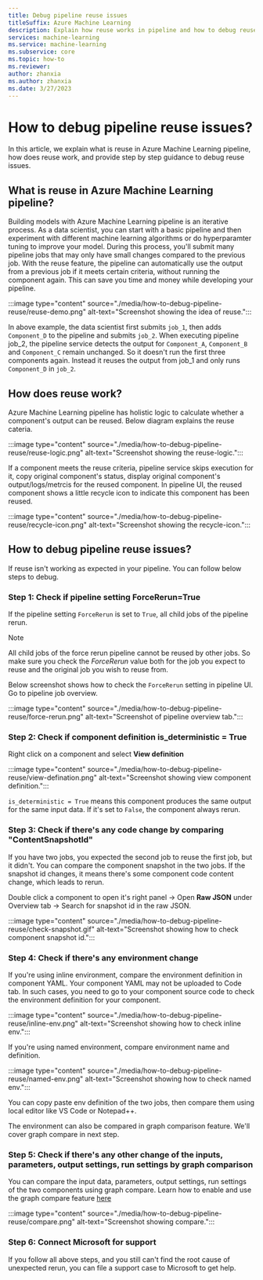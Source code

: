 ```yaml
---
title: Debug pipeline reuse issues
titleSuffix: Azure Machine Learning
description: Explain how reuse works in pipeline and how to debug reuse issues with component by component guidance
services: machine-learning
ms.service: machine-learning
ms.subservice: core
ms.topic: how-to
ms.reviewer: 
author: zhanxia
ms.author: zhanxia
ms.date: 3/27/2023
---
```


# How to debug pipeline reuse issues?

In this article, we explain what is reuse in Azure Machine Learning pipeline, how does reuse work, and provide step by step guidance to debug reuse issues. 

## What is reuse in Azure Machine Learning pipeline?

Building models with Azure Machine Learning pipeline is an iterative process. As a data scientist, you can start with a basic pipeline and then experiment with different machine learning algorithms or do hyperparamter tuning to improve your model. During this process, you'll submit many pipeline jobs that may only have small changes compared to the previous job. With the reuse feature, the pipeline can automatically use the output from a previous job if it meets certain criteria, without running the component again. This can save you time and money while developing your pipeline.


:::image type="content" source="./media/how-to-debug-pipeline-reuse/reuse-demo.png" alt-text="Screenshot showing the idea of reuse.":::

In above example, the data scientist first submits `job_1`, then adds `Component_D` to the pipeline and submits `job_2`. When executing pipeline job_2, the pipeline service detects the output for `Component_A`, `Component_B` and `Component_C` remain unchanged. So it doesn't run the first three components again. Instead it reuses the output from job_1 and only runs `Component_D` in `job_2`.  
 

## How does reuse work?

Azure Machine Learning pipeline has holistic logic to calculate whether a component's output can be reused. Below diagram explains the reuse cateria. 

:::image type="content" source="./media/how-to-debug-pipeline-reuse/reuse-logic.png" alt-text="Screenshot showing the reuse-logic.":::

If a component meets the reuse criteria, pipeline service skips execution for it, copy original component's status, display original component's output/logs/metrcis for the reused component. In pipeline UI, the reused component shows a little recycle icon to indicate this component has been reused.  

:::image type="content" source="./media/how-to-debug-pipeline-reuse/recycle-icon.png" alt-text="Screenshot showing the recycle-icon.":::




## How to debug pipeline reuse issues?  

If reuse isn't working as expected in your pipeline. You can follow below steps to debug.

### Step 1: Check if pipeline setting ForceRerun=True

If the pipeline setting `ForceRerun` is set to `True`, all child jobs of the pipeline rerun. 

>[!Note]
> All child jobs of the force rerun pipeline cannot be reused by other jobs. So make sure you check the *ForceRerun* value both for the job you expect to reuse and the original job you wish to reuse from. 

Below screenshot shows how to check the `ForceRerun` setting in pipeline UI. Go to pipeline job overview.

:::image type="content" source="./media/how-to-debug-pipeline-reuse/force-rerun.png" alt-text="Screenshot of pipeline overview tab.":::

### Step 2: Check if component definition is_deterministic = True

Right click on a component and select **View definition**

:::image type="content" source="./media/how-to-debug-pipeline-reuse/view-defination.png" alt-text="Screenshot showing view component definition.":::


`is_deterministic = True` means this component produces the same output for the same input data. If it's set to `False`, the component always rerun.   


### Step 3: Check if there's any code change by comparing "ContentSnapshotId"

If you have two jobs, you expected the second job to reuse the first job, but it didn't. You can compare the component snapshot in the two jobs. If the snapshot id changes, it means there's some component code content change, which leads to rerun.

Double click a component to open it's  right panel -> Open **Raw JSON** under Overview tab -> Search for snapshot id in the raw JSON.

:::image type="content" source="./media/how-to-debug-pipeline-reuse/check-snapshot.gif" alt-text="Screenshot showing how to check component snapshot id.":::


### Step 4: Check if there's any environment change

If you're using inline environment, compare the environment definition in component YAML. Your component YAML may not be uploaded to Code tab. In such cases, you need to go to your component source code to check the environment definition for your component. 


:::image type="content" source="./media/how-to-debug-pipeline-reuse/inline-env.png" alt-text="Screenshot showing how to check inline env.":::

If you're using named environment, compare environment name and definition.

:::image type="content" source="./media/how-to-debug-pipeline-reuse/named-env.png" alt-text="Screenshot showing how to check named env.":::


You can copy paste env definition of the two jobs, then compare them using local editor like VS Code or Notepad++.

The environment can also be compared in graph comparison feature. We'll cover graph compare in next step. 

### Step 5: Check if there's any other change of the inputs, parameters, output settings, run settings by graph comparison

You can compare the input data, parameters, output settings, run settings of the two components using graph compare. Learn how to enable and use the graph compare feature [here](./how-to-use-pipeline-ui.md#compare-different-pipelines-to-debug-failure-or-other-unexpected-issues-preview)

:::image type="content" source="./media/how-to-debug-pipeline-reuse/compare.png" alt-text="Screenshot showing compare.":::




### Step 6: Connect Microsoft for support

If you follow all above steps, and you still can't find the root cause of unexpected rerun, you can file a support case to Microsoft to get help. 




